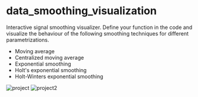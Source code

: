 # data_smoothing_visualization

Interactive signal smoothing visualizer. Define your function in the code and visualize the behaviour of the following smoothing techniques for different parametrizations.
- Moving average
- Centralized moving average
- Exponential smoothing 
- Holt's exponential smoothing
- Holt-Winters exponential smoothing

![project](https://user-images.githubusercontent.com/98918483/186134036-f91084d9-18e6-40ba-8c27-d816dca7cb02.PNG)
![project2](https://user-images.githubusercontent.com/98918483/186135448-564d2800-4957-421b-bdb8-884feaee544f.PNG)
